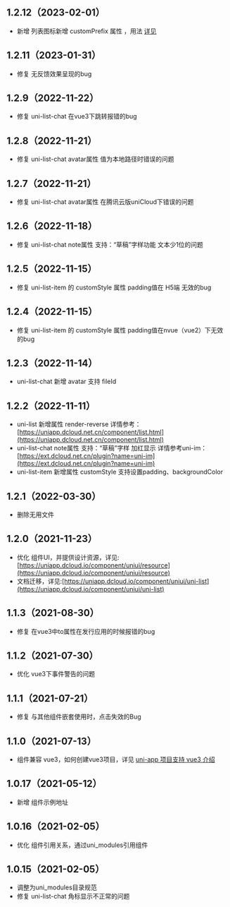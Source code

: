 ## 1.2.12（2023-02-01）
- 新增 列表图标新增 customPrefix 属性 ，用法 [详见](https://uniapp.dcloud.net.cn/component/uniui/uni-icons.html#icons-props)
## 1.2.11（2023-01-31）
- 修复 无反馈效果呈现的bug
## 1.2.9（2022-11-22）
- 修复 uni-list-chat 在vue3下跳转报错的bug
## 1.2.8（2022-11-21）
- 修复 uni-list-chat avatar属性 值为本地路径时错误的问题
## 1.2.7（2022-11-21）
- 修复 uni-list-chat avatar属性 在腾讯云版uniCloud下错误的问题
## 1.2.6（2022-11-18）
- 修复 uni-list-chat note属性 支持：“草稿”字样功能 文本少1位的问题
## 1.2.5（2022-11-15）
- 修复 uni-list-item 的 customStyle 属性 padding值在 H5端 无效的bug
## 1.2.4（2022-11-15）
- 修复 uni-list-item 的 customStyle 属性 padding值在nvue（vue2）下无效的bug
## 1.2.3（2022-11-14）
- uni-list-chat 新增 avatar 支持 fileId
## 1.2.2（2022-11-11）
- uni-list 新增属性 render-reverse 详情参考：[https://uniapp.dcloud.net.cn/component/list.html](https://uniapp.dcloud.net.cn/component/list.html)
- uni-list-chat note属性 支持：“草稿”字样 加红显示 详情参考uni-im：[https://ext.dcloud.net.cn/plugin?name=uni-im](https://ext.dcloud.net.cn/plugin?name=uni-im)
- uni-list-item 新增属性 customStyle 支持设置padding、backgroundColor
## 1.2.1（2022-03-30）
- 删除无用文件
## 1.2.0（2021-11-23）
- 优化 组件UI，并提供设计资源，详见:[https://uniapp.dcloud.io/component/uniui/resource](https://uniapp.dcloud.io/component/uniui/resource)
- 文档迁移，详见:[https://uniapp.dcloud.io/component/uniui/uni-list](https://uniapp.dcloud.io/component/uniui/uni-list)
## 1.1.3（2021-08-30）
- 修复 在vue3中to属性在发行应用的时候报错的bug
## 1.1.2（2021-07-30）
- 优化 vue3下事件警告的问题
## 1.1.1（2021-07-21）
- 修复 与其他组件嵌套使用时，点击失效的Bug
## 1.1.0（2021-07-13）
- 组件兼容 vue3，如何创建vue3项目，详见 [uni-app 项目支持 vue3 介绍](https://ask.dcloud.net.cn/article/37834)
## 1.0.17（2021-05-12）
- 新增 组件示例地址
## 1.0.16（2021-02-05）
- 优化 组件引用关系，通过uni_modules引用组件
## 1.0.15（2021-02-05）
- 调整为uni_modules目录规范
- 修复 uni-list-chat 角标显示不正常的问题
